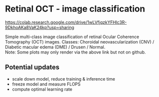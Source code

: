 # Retinal OCT - image classification

https://colab.research.google.com/drive/1wLVfjqzkYFHlc3R-9DkhoAKa8VaK24kp?usp=sharing

Simple multi-class image classification of retinal Ocular Coherence Tomography (OCT) images. Classes: Choroidal neovascularization (CNV) / Diabetic macular edema (DME) / Drusen / Normal.  
Note: Some plots may only render via the above link but not on github.

## Potential updates
- scale down model, reduce training & inference time
- freeze model and measure FLOPS
- compute optimal learning rate
